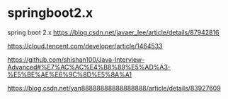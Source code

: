 # springboot2.x
spring boot 2.x
https://blog.csdn.net/javaer_lee/article/details/87942816

https://cloud.tencent.com/developer/article/1464533

https://github.com/shishan100/Java-Interview-Advanced#%E7%AC%AC%E4%B8%89%E5%AD%A3-%E5%BE%AE%E6%9C%8D%E5%8A%A1

https://blog.csdn.net/yan88888888888888888/article/details/83927609